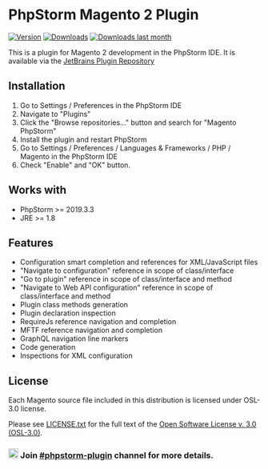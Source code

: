 # PhpStorm Magento 2 Plugin

[![Version](http://phpstorm.espend.de/badge/8024/version)](https://plugins.jetbrains.com/plugin/8024)
[![Downloads](http://phpstorm.espend.de/badge/8024/downloads)](https://plugins.jetbrains.com/plugin/8024)
[![Downloads last month](http://phpstorm.espend.de/badge/8024/last-month)](https://plugins.jetbrains.com/plugin/8024)

This is a plugin for Magento 2 development in the PhpStorm IDE. It is available via the [JetBrains Plugin Repository](https://plugins.jetbrains.com/plugin/8024)
## Installation

1. Go to Settings / Preferences in the PhpStorm IDE
2. Navigate to "Plugins"
3. Click the "Browse repositories..." button and search for "Magento PhpStorm"
4. Install the plugin and restart PhpStorm
5. Go to Settings / Preferences / Languages & Frameworks / PHP / Magento in the PhpStorm IDE
6. Check "Enable" and "OK" button. 

## Works with
* PhpStorm >= 2019.3.3
* JRE >= 1.8

## Features

* Configuration smart completion and references for XML/JavaScript files
* "Navigate to configuration" reference in scope of class/interface
* "Go to plugin" reference in scope of class/interface and method
* "Navigate to Web API configuration" reference in scope of class/interface and method
* Plugin class methods generation
* Plugin declaration inspection
* RequireJs reference navigation and completion
* MFTF reference navigation and completion
* GraphQL navigation line markers
* Code generation
* Inspections for XML configuration

## License
Each Magento source file included in this distribution is licensed under OSL-3.0 license.

Please see [LICENSE.txt](https://github.com/magento/magento2-phpstorm-plugin/blob/master/LICENSE.txt) for the full text of the [Open Software License v. 3.0 (OSL-3.0)](http://opensource.org/licenses/osl-3.0.php).

### <img src="https://upload.wikimedia.org/wikipedia/commons/7/76/Slack_Icon.png" width="20"> Join [#phpstorm-plugin](https://magentocommeng.slack.com/archives/C010C2LUCEA) channel for more details.
